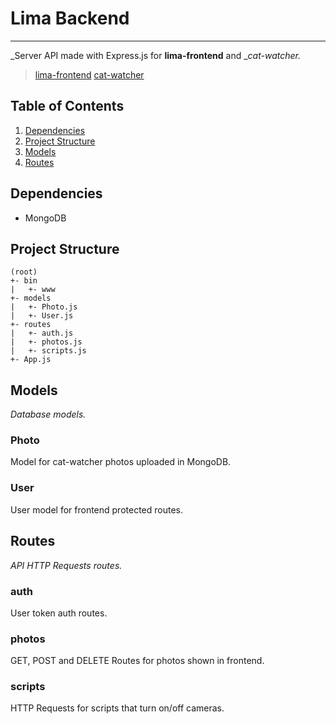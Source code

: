 # Lima Backend
---
_Server API made with Express.js for __lima-frontend__ and __cat-watcher._
> [lima-frontend](https://github.com/R-dVL/lima-frontend)
> [cat-watcher](https://github.com/R-dVL/cat-watcher)


## Table of Contents
1. [Dependencies](#Dependencies)
2. [Project Structure](#Project%20Structure)
3. [Models](#Models)
4. [Routes](#Routes)


## Dependencies
- MongoDB


## Project Structure
~~~text
(root)
+- bin
|   +- www
+- models
|   +- Photo.js
|   +- User.js
+- routes
|   +- auth.js
|   +- photos.js
|   +- scripts.js
+- App.js
~~~


## Models
_Database models._


### Photo
Model for cat-watcher photos uploaded in MongoDB.


### User
User model for frontend protected routes.


## Routes
_API HTTP Requests routes._


### auth
User token auth routes.


### photos
GET, POST and DELETE Routes for photos shown in frontend.


### scripts
HTTP Requests for scripts that turn on/off cameras.

